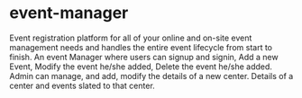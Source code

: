 # event-manager
Event registration platform for all of your online and on-site event management needs and handles the entire event lifecycle from start to finish.
An event Manager where users can signup and signin,
Add a new Event, Modify the event he/she added,
Delete the event he/she added.
Admin can manage, and add, modify the details of a new center.
Details of a center and events slated to that center.
